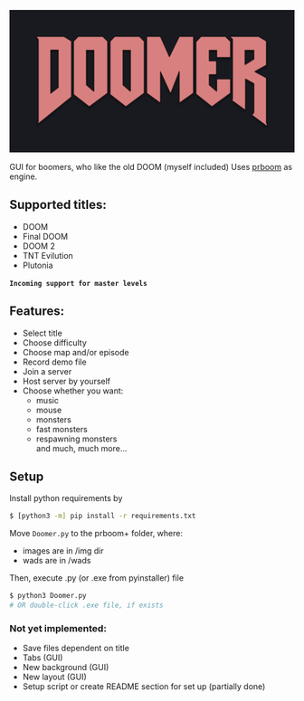 ![# DOOMER](/img/logo2.svg)

GUI for boomers, who like the old DOOM (myself included)
Uses [prboom](http://prboom-plus.sourceforge.net/) as engine.

## Supported titles:
- DOOM
- Final DOOM
- DOOM 2
- TNT Evilution
- Plutonia  

**`Incoming support for master levels`**

## Features:
- Select title
- Choose difficulty
- Choose map and/or episode
- Record demo file
- Join a server
- Host server by yourself
- Choose whether you want:
    - music
    - mouse
    - monsters
    - fast monsters
    - respawning monsters  
    and much, much more...

## Setup
Install python requirements by
```bash
$ [python3 -m] pip install -r requirements.txt
```

Move `Doomer.py` to the prboom+ folder, where:
- images are in /img dir
- wads are in /wads

Then, execute .py (or .exe from pyinstaller) file
```bash
$ python3 Doomer.py 
# OR double-click .exe file, if exists
```
### Not yet implemented:
- Save files dependent on title
- Tabs (GUI)
- New background (GUI)
- New layout (GUI)
- Setup script or create README section for set up (partially done)
